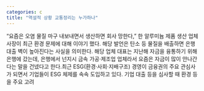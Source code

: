 ```yaml
---
categories: c
title: "역설적 상황 교통정리는 누가하나"
---
```

“요즘은 오염 물질 마구 내보내면서 생산하면 회사 망한다,” 한 알루미늄 제품 생산 업체 사장이 최근 환경 문제에 대해 이야기 했다. 해당 발언은 탄소 등 물질을 배출하면 은행 대출 벽이 높아진다는 사실을 의미한다. 해당 업체 대표는 지난해 자금을 융통하기 위해 은행에 갔는데, 은행에서 넌지시 금속 가공·제조업 업체라서 요즘은 자금이 많이 안나간다는 말을 건넸다고 한다.최근 ESG(환경·사회·지배구조) 경영이 금융권의 주요 관심사가 되면서 기업들이 ESG 체제를 속속 도입하고 있다. 기업 대출 등을 심사할 때 환경 등을 주요 고려
